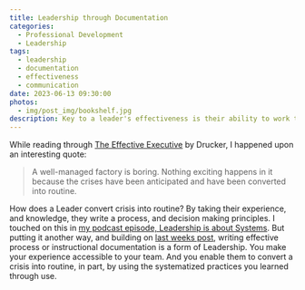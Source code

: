 ```yaml
---
title: Leadership through Documentation
categories:
  - Professional Development
  - Leadership
tags:
  - leadership
  - documentation
  - effectiveness
  - communication
date: 2023-06-13 09:30:00
photos: 
  - img/post_img/bookshelf.jpg
description: Key to a leader's effectiveness is their ability to work through others. So how do you do that?
---
```

While reading through [The Effective Executive](https://www.amazon.com/Effective-Executive-Definitive-Harperbusiness-Essentials/dp/0060833459) by Drucker, I happened upon an interesting quote:
> A well-managed factory is boring. Nothing exciting happens in it because the crises have been anticipated and have been converted into routine.

How does a Leader convert crisis into routine? By taking their experience, and knowledge, they write a process, and decision making principles. I touched on this in [my podcast episode, Leadership is about Systems](https://podcasters.spotify.com/pod/show/journeymans-travels/episodes/Leadership-is-about-Systems-e21mt46). But putting it another way, and building on [last weeks post](/blog/organizing-effective-docs/), writing effective process or instructional documentation is a form of Leadership. You make your experience accessible to your team. And you enable them to convert a crisis into routine, in part, by using the systematized practices you learned through use.
